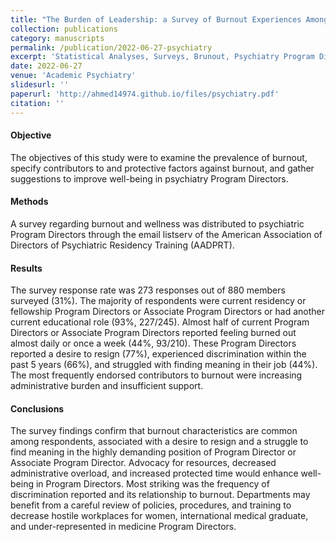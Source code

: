 ```yaml
---
title: "The Burden of Leadership: a Survey of Burnout Experiences Among Psychiatry Program Directors"
collection: publications
category: manuscripts
permalink: /publication/2022-06-27-psychiatry
excerpt: 'Statistical Analyses, Surveys, Brunout, Psychiatry Program Directors'
date: 2022-06-27
venue: 'Academic Psychiatry'
slidesurl: ''
paperurl: 'http://ahmed14974.github.io/files/psychiatry.pdf'
citation: ''
---
```

<!-- Your Name, You. (2015). &quot;Paper Title Number 3.&quot; <i>Journal 1</i>. 1(3). -->

#### Objective
The objectives of this study were to examine the prevalence of burnout, specify contributors to and protective factors against burnout, and gather suggestions to improve well-being in psychiatry Program Directors.

#### Methods
A survey regarding burnout and wellness was distributed to psychiatric Program Directors through the email listserv of the American Association of Directors of Psychiatric Residency Training (AADPRT).

#### Results
The survey response rate was 273 responses out of 880 members surveyed (31%). The majority of respondents were current residency or fellowship Program Directors or Associate Program Directors or had another current educational role (93%, 227/245). Almost half of current Program Directors or Associate Program Directors reported feeling burned out almost daily or once a week (44%, 93/210). These Program Directors reported a desire to resign (77%), experienced discrimination within the past 5 years (66%), and struggled with finding meaning in their job (44%). The most frequently endorsed contributors to burnout were increasing administrative burden and insufficient support.

#### Conclusions
The survey findings confirm that burnout characteristics are common among respondents, associated with a desire to resign and a struggle to find meaning in the highly demanding position of Program Director or Associate Program Director. Advocacy for resources, decreased administrative overload, and increased protected time would enhance well-being in Program Directors. Most striking was the frequency of discrimination reported and its relationship to burnout. Departments may benefit from a careful review of policies, procedures, and training to decrease hostile workplaces for women, international medical graduate, and under-represented in medicine Program Directors.
